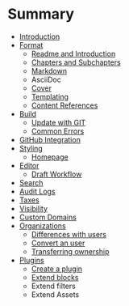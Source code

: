 # Summary

* [Introduction](README.md)
* [Format](format/README.md)
   * [Readme and Introduction](format/introduction.md)
   * [Chapters and Subchapters](format/chapters.md)
   * [Markdown](format/markdown.md)
   * AsciiDoc
   * [Cover](format/cover.md)
   * [Templating](format/templating.md)
   * [Content References](format/conrefs.md)
* [Build](build/README.md)
   * [Update with GIT](build/push.md)
   * [Common Errors](build/errors.md)
* [GitHub Integration](github.md)
* [Styling](styling/README.md)
   * [Homepage](styling/homepage.md)
* [Editor](editor/README.md)
   * [Draft Workflow](editor/draft.md)
* [Search](platform/search.md)
* [Audit Logs](platform/audit_logs.md)
* [Taxes](platform/taxes.md)
* [Visibility](platform/visibility.md)
* [Custom Domains](platform/domains.md)
* [Organizations](platform/organizations/README.md)
   * [Differences with users](platform/organizations/differences.md)
   * [Convert an user](platform/organizations/convert.md)
   * [Transferring ownership](platform/organizations/ownership.md)
* [Plugins](plugins/README.md)
   * [Create a plugin](plugins/create.md)
   * [Extend blocks](plugins/blocks.md)
   * Extend filters
   * Extend Assets

